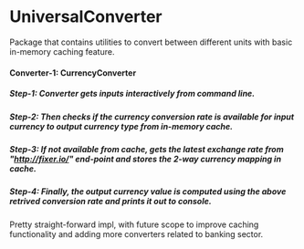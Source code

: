 # UniversalConverter
Package that contains utilities to convert between different units with basic in-memory caching feature.
#### Converter-1: CurrencyConverter
##### Step-1: Converter gets inputs interactively from command line.
##### Step-2: Then checks if the currency conversion rate is available for input currency to output currency type from in-memory cache.
##### Step-3: If not available from cache, gets the latest exchange rate from "http://fixer.io/" end-point and stores the 2-way currency mapping in cache.
##### Step-4: Finally, the output currency value is computed using the above retrived conversion rate and prints it out to console.

Pretty straight-forward impl, with future scope to improve caching functionality and adding more converters related to banking sector.
